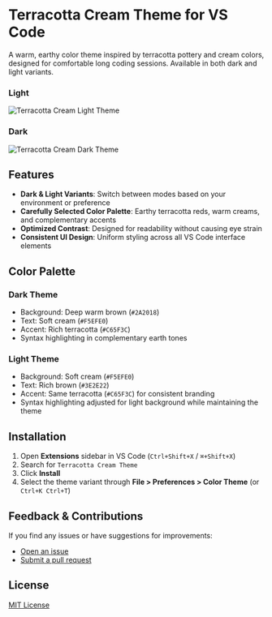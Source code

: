 # Terracotta Cream Theme for VS Code

A warm, earthy color theme inspired by terracotta pottery and cream colors, designed for comfortable long coding sessions. Available in both dark and light variants.

### Light
![Terracotta Cream Light Theme](https://raw.githubusercontent.com/IlhanYapici/terracotta-cream/main/assets/light-preview.png)

### Dark
![Terracotta Cream Dark Theme](https://raw.githubusercontent.com/IlhanYapici/terracotta-cream/main/assets/dark-preview.png)

## Features

- **Dark & Light Variants**: Switch between modes based on your environment or preference
- **Carefully Selected Color Palette**: Earthy terracotta reds, warm creams, and complementary accents
- **Optimized Contrast**: Designed for readability without causing eye strain
- **Consistent UI Design**: Uniform styling across all VS Code interface elements

## Color Palette

### Dark Theme
- Background: Deep warm brown (`#2A2018`)
- Text: Soft cream (`#F5EFE0`)
- Accent: Rich terracotta (`#C65F3C`)
- Syntax highlighting in complementary earth tones

### Light Theme
- Background: Soft cream (`#F5EFE0`)
- Text: Rich brown (`#3E2E22`)
- Accent: Same terracotta (`#C65F3C`) for consistent branding
- Syntax highlighting adjusted for light background while maintaining the theme

## Installation

1. Open **Extensions** sidebar in VS Code (`Ctrl+Shift+X` / `⌘+Shift+X`)
2. Search for `Terracotta Cream Theme`
3. Click **Install**
4. Select the theme variant through **File > Preferences > Color Theme** (or `Ctrl+K Ctrl+T`)

## Feedback & Contributions

If you find any issues or have suggestions for improvements:

- [Open an issue](https://github.com/yourusername/terracotta-cream-theme/issues)
- [Submit a pull request](https://github.com/yourusername/terracotta-cream-theme/pulls)


## License

[MIT License](LICENSE)